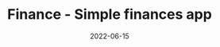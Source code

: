 ---
title: Finance - Simple finances app
date: 2022-06-15
description:  A simple finances app allows users to track their income, expenses, and budget easily and efficiently. It provides a user-friendly interface with features such as adding transactions, categorizing expenses, generating reports, and setting financial goals.
type: page
topic: project
link: "https://yoo.lat/finance"
image: "https://rooyca.github.io/portfolio/img/works/finance.png"
---